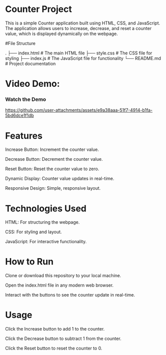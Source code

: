 # Counter Project

This is a simple Counter application built using HTML, CSS, and JavaScript. The application allows users to increase, decrease, and reset a counter value, which is displayed dynamically on the webpage.



#File Structure

.
├── index.html # The main HTML file
├── style.css # The CSS file for styling
├── index.js # The JavaScript file for functionality
└── README.md # Project documentation


# Video Demo:

### Watch the Demo


https://github.com/user-attachments/assets/e9a38aaa-51f7-4914-b1fa-5bd6dce1f1db

# Features

Increase Button: Increment the counter value.

Decrease Button: Decrement the counter value.

Reset Button: Reset the counter value to zero.

Dynamic Display: Counter value updates in real-time.

Responsive Design: Simple, responsive layout.

# Technologies Used

HTML: For structuring the webpage.

CSS: For styling and layout.

JavaScript: For interactive functionality.

# How to Run

Clone or download this repository to your local machine.

Open the index.html file in any modern web browser.

Interact with the buttons to see the counter update in real-time.

# Usage

Click the Increase button to add 1 to the counter.

Click the Decrease button to subtract 1 from the counter.

Click the Reset button to reset the counter to 0.





